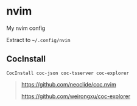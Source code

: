 # nvim
My nvim config

Extract to `~/.config/nvim`


## CocInstall

```
CocInstall coc-json coc-tsserver coc-explorer
```

> https://github.com/neoclide/coc.nvim
>
> https://github.com/weirongxu/coc-explorer
